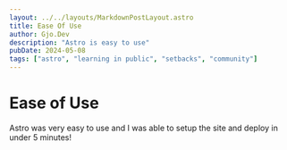 ```yaml
---
layout: ../../layouts/MarkdownPostLayout.astro
title: Ease Of Use
author: Gjo.Dev
description: "Astro is easy to use"
pubDate: 2024-05-08
tags: ["astro", "learning in public", "setbacks", "community"]
---
```

# Ease of Use
Astro was very easy to use and I was able to setup the site and deploy in under 5 minutes!